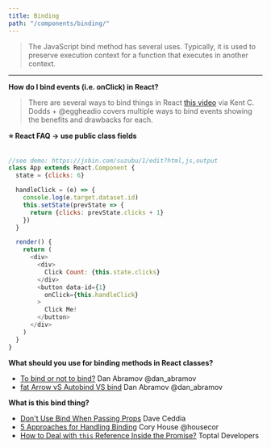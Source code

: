 ```yaml
---
title: Binding
path: "/components/binding/"
---
```


>The JavaScript bind method has several uses. Typically, it is used to preserve execution context for a function that executes in another context.

<hr>

**How do I bind events (i.e. onClick) in React?**
> There are several ways to bind things in React [this video](https://egghead.io/lessons/javascript-public-class-fields-with-react-components?pl=javascript-from-kent-ff87bbdb) via Kent C. Dodds + @eggheadio covers multiple ways to bind events showing the benefits and drawbacks for each.

**⭐ React FAQ -> use public class fields**
```javascript

//see demo: https://jsbin.com/suzubu/1/edit?html,js,output
class App extends React.Component {
  state = {clicks: 6}

  handleClick = (e) => {
    console.log(e.target.dataset.id)
    this.setState(prevState => {
      return {clicks: prevState.clicks + 1}
    })
  }

  render() {
    return (
      <div>
        <div>
          Click Count: {this.state.clicks}
        </div>
        <button data-id={1}
          onClick={this.handleClick}
        >
          Click Me!
        </button>
      </div>
    )
  }
}

```

**What should you use for binding methods in React classes?**
* [To bind or not to bind?](https://twitter.com/dan_abramov/status/790612782471319553) Dan Abramov @dan_abramov
* [fat Arrow vS Autobind VS bind](https://www.reddit.com/r/reactjs/comments/54xnao/fat_arrow_vs_autobind_vs_bindbindbindbindbind/d85wj0l) Dan Abramov @dan_abramov

**What is this bind thing?**

* [Don't Use Bind When Passing Props](https://daveceddia.com/avoid-bind-when-passing-props) Dave Ceddia
* [5 Approaches for Handling Binding](https://medium.com/@housecor/react-binding-patterns-5-approaches-for-handling-this-92c651b5af56#.4z71l0kmb) Cory House @housecor
* [How to Deal with `this` Reference Inside the Promise?](https://www.toptal.com/react/tips-and-practices) Toptal Developers
